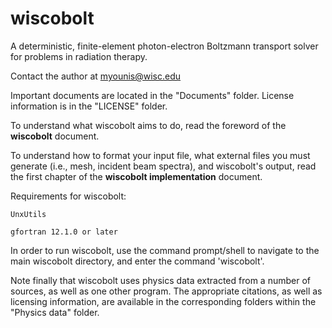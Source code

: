 # wiscobolt
A deterministic, finite-element photon-electron Boltzmann transport solver for problems in radiation therapy.


Contact the author at myounis@wisc.edu


Important documents are located in the "Documents" folder. License information is in the "LICENSE" folder.


To understand what wiscobolt aims to do, read the foreword of the **wiscobolt** document.

To understand how to format your input file, what external files you must generate (i.e., mesh, incident beam spectra), and wiscobolt's output, read the first chapter of the **wiscobolt implementation** document.


Requirements for wiscobolt:

  	UnxUtils
  
  	gfortran 12.1.0 or later
  
In order to run wiscobolt, use the command prompt/shell to navigate to the main wiscobolt directory, and enter the command 'wiscobolt'.


Note finally that wiscobolt uses physics data extracted from a number of sources, as well as one other program. The appropriate citations, as well as licensing information, are available in the corresponding folders within the "Physics data" folder.
